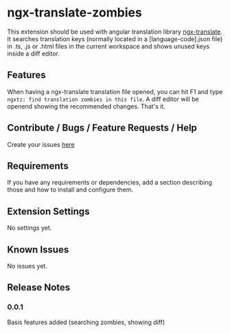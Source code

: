 # ngx-translate-zombies

This extension should be used with angular translation library [ngx-translate](https://github.com/ngx-translate/core).
It searches translation keys (normally located in a [language-code].json file) in .ts, .js or .html files
in the current workspace and shows unused keys inside a diff editor.

## Features

When having a ngx-translate translation file opened, you can hit F1 and type ```ngxtz: find translation zombies in this file```.
A diff editor will be openend showing the recommended changes. That's it.

## Contribute / Bugs / Feature Requests / Help

Create your issues [here](https://github.com/seveves/ngx-translate-zombies)

## Requirements

If you have any requirements or dependencies, add a section describing those and how to install and configure them.

## Extension Settings

No settings yet.

## Known Issues

No issues yet.

## Release Notes

### 0.0.1
Basis features added (searching zombies, showing diff)
